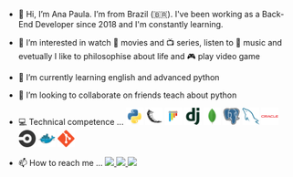 - 👋 Hi, I’m Ana Paula. I’m from Brazil (🇧🇷). I've been working as a Back-End Developer since 2018 and I'm constantly learning.
- 👀 I’m interested in watch :movie_camera: movies and :tv: series, listen to :musical_note: music and evetually I like to philosophise about life and :video_game: play video game  
- 🌱 I’m currently learning english and advanced python
- 💞️ I’m looking to collaborate on friends teach about python

- 💻 Technical competence ... 
  <img height="30" src="https://raw.githubusercontent.com/devicons/devicon/master/icons/python/python-original.svg" />
  <img height="30" src="https://raw.githubusercontent.com/devicons/devicon/master/icons/flask/flask-original.svg" />
  <img height="30" src="https://raw.githubusercontent.com/devicons/devicon/master/icons/pytest/pytest-original.svg" />
  <img height="30" src="https://raw.githubusercontent.com/devicons/devicon/master/icons/django/django-plain.svg" />
  <img height="30" src="https://raw.githubusercontent.com/devicons/devicon/master/icons/mongodb/mongodb-original.svg" />
  <img height="30" src="https://raw.githubusercontent.com/devicons/devicon/master/icons/postgresql/postgresql-original.svg" />
  <img height="30" src="https://raw.githubusercontent.com/devicons/devicon/master/icons/mysql/mysql-original.svg" />
  <img height="30" src="https://raw.githubusercontent.com/devicons/devicon/master/icons/oracle/oracle-original.svg" />
  <img height="30" src="https://raw.githubusercontent.com/devicons/devicon/master/icons/circleci/circleci-plain.svg" />
  <img height="30" src="https://raw.githubusercontent.com/devicons/devicon/master/icons/docker/docker-original.svg" />
  <img height="30" src="https://raw.githubusercontent.com/devicons/devicon/master/icons/git/git-original.svg" />

- 📫 How to reach me ... 
  <a href="https://app.slack.com/client/T02CW8PH8/D033BTQE1AS" alt="slack" target="_blank">
    <img src="https://img.shields.io/badge/-Slack-blueviolet?style=flat-square&logo=slack&logoColor=white&link=https://app.slack.com/client/T02T8J3S9/D04D13VFC76" />
  </a>
  <a href="mailto:ana.lopes1@creditas.com" alt="gmail" target="_blank">
    <img src="https://img.shields.io/badge/-Gmail-FF0000?style=flat-square&labelColor=FF0000&logo=gmail&logoColor=white&link=mailto:ana.lopes@open-co.com" />
  </a>
  <a href="mailto:ana.lopes1@creditas.com" alt="gmail" target="_blank">
    <img src="https://img.shields.io/badge/-LinkedIn-blue?style=flat-square&logo=Linkedin&logoColor=white&link=https://www.linkedin.com/in/ana-paula-lps" />
  </a>

<!---
anapalopes/anapalopes is a ✨ special ✨ repository because its `README.md` (this file) appears on your GitHub profile.
You can click the Preview link to take a look at your changes.
--->
